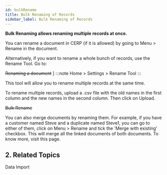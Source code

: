 ```yaml
---
id: bulkRename
title: Bulk Renaming of Records
sidebar_label: Bulk Renaming of Records
---
```


**Bulk Renaming allows renaming multiple records at once.**

You can rename a document in CERP (if it is allowed) by going to Menu > Rename in the document.

Alternatively, if you want to rename a whole bunch of records, use the Rename Tool. Go to:

~~Renaming a document~~
]
:::note
Home > Settings > Rename Tool
:::

This tool will allow you to rename multiple records at the same time.

To rename multiple records, upload a .csv file with the old names in the first column and the new names in the second column. Then click on Upload.

~~Bulk Rename~~

You can also merge documents by renaming them. For example, if you have a customer named Steve and a duplicate named Steve1, you can go to either of them, click on Menu > Rename and tick the 'Merge with existing' checkbox. This will merge all the linked documents of both documents. To know more, visit this page.

## 2. Related Topics

Data Import
